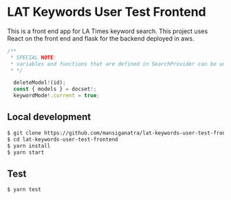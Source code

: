 # LAT Keywords User Test Frontend

This is a front end app for LA Times keyword search. This project uses React on the front end and flask for the backend deployed in aws.

```js
/**
 * SPECIAL NOTE:
 * variables and functions that are defined in SearchProvider can be undefined. If those vars and functions are used and invoked, TypeScript will error out. To invoke, you must use "!"
 * */

  deleteModel!(id);
  const { models } = docset!;
  keywordMode!.current = true;
```

## Local development

```bash
$ git clone https://github.com/mansiganatra/lat-keywords-user-test-frontend.git
$ cd lat-keywords-user-test-frontend
$ yarn install
$ yarn start
```

## Test

```bash
$ yarn test
```
